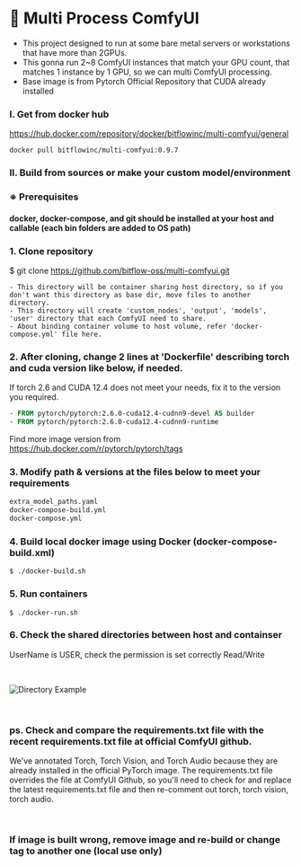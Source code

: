 # :couple: Multi Process ComfyUI

- This project designed to run at some bare metal servers or workstations that have more than 2GPUs.
- This gonna run 2~8 ComfyUI instances that match your GPU count, that matches 1 instance by 1 GPU, so we can multi ComfyUI processing.
- Base image is from Pytorch Official Repository that CUDA already installed 

### I. Get from docker hub

https://hub.docker.com/repository/docker/bitflowinc/multi-comfyui/general

```
docker pull bitflowinc/multi-comfyui:0.9.7
```

### II. Build from sources or make your custom model/environment

### ※ Prerequisites
#### docker, docker-compose, and git should be installed at your host and callable (each bin folders are added to OS path)


### 1. Clone repository
$ git clone https://github.com/bitflow-oss/multi-comfyui.git

``` text
- This directory will be container sharing host directory, so if you don't want this directory as base dir, move files to another directory.
- This directory will create 'custom_nodes', 'output', 'models', 'user' directory that each ComfyUI need to share.
- About binding container volume to host volume, refer 'docker-compose.yml' file here.
``` 

### 2. After cloning, change 2 lines at 'Dockerfile' describing torch and cuda version like below, if needed.

If torch 2.6 and CUDA 12.4 does not meet your needs, fix it to the version you required.

``` dockerfile
- FROM pytorch/pytorch:2.6.0-cuda12.4-cudnn9-devel AS builder
- FROM pytorch/pytorch:2.6.0-cuda12.4-cudnn9-runtime
```

Find more image version from https://hub.docker.com/r/pytorch/pytorch/tags

### 3. Modify path & versions at the files below to meet your requirements
``` dockerfile
extra_model_paths.yaml
docker-compose-build.yml
docker-compose.yml
```

### 4. Build local docker image using Docker (docker-compose-build.xml)
``` shell
$ ./docker-build.sh
```

### 5. Run containers
``` shell
$ ./docker-run.sh
```

### 6. Check the shared directories between host and containser

UserName is USER, check the permission is set correctly Read/Write

<br/>

![Directory Example](https://imagedelivery.net/EAA0G_YMWOl4Q8zl4loPDA/2165e7a5-a03d-44b1-5563-64aad7ff1e00/none)

<br/>

### ps. Check and compare the requirements.txt file with the recent requirements.txt file at official ComfyUI github.
We've annotated Torch, Torch Vision, and Torch Audio because they are already installed in the official PyTorch image.
The requirements.txt file overrides the file at ComfyUI Github, 
so you'll need to check for and replace the latest requirements.txt file 
and then re-comment out torch, torch vision, torch audio.

<br/>

### If image is built wrong, remove image and re-build or change tag to another one (local use only)
